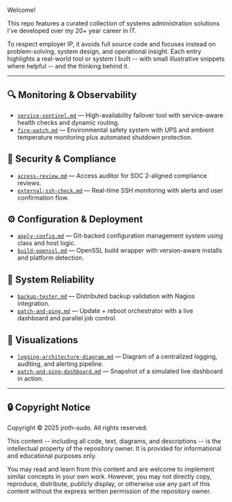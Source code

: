 Welcome!

This repo features a curated collection of systems administration solutions I've developed over my 20+ year career in IT.

To respect employer IP, it avoids full source code and focuses instead on problem-solving, system design, and operational insight. Each entry highlights a real-world tool or system I built -- with small illustrative snippets where helpful -- and the thinking behind it.

---

## 🔍 Monitoring & Observability
- [`service-sentinel.md`](./service-sentinel.md) — High-availability failover tool with service-aware health checks and dynamic routing.
- [`fire-watch.md`](./fire-watch.md) — Environmental safety system with UPS and ambient temperature monitoring plus automated shutdown protection.

## 🔐 Security & Compliance
- [`access-review.md`](./access-review.md) — Access auditor for SOC 2-aligned compliance reviews.
- [`external-ssh-check.md`](./external-ssh-check.md) — Real-time SSH monitoring with alerts and user confirmation flow.

## ⚙️ Configuration & Deployment
- [`apply-config.md`](./apply-config.md) — Git-backed configuration management system using class and host logic.
- [`build-openssl.md`](./build-openssl.md) — OpenSSL build wrapper with version-aware installs and platform detection.

## 🧯 System Reliability
- [`backup-tester.md`](./backup-tester.md) — Distributed backup validation with Nagios integration.
- [`patch-and-ping.md`](./patch-and-ping.md) — Update + reboot orchestrator with a live dashboard and parallel job control.

## 🧠 Visualizations
- [`logging-architecture-diagram.md`](./logging-architecture-diagram.md) — Diagram of a centralized logging, auditing, and alerting pipeline.
- [`patch-and-ping-dashboard.md`](./patch-and-ping-dashboard.md) — Snapshot of a simulated live dashboard in action.

---

## 🔒 Copyright Notice

Copyright © 2025 jroth-sudo. All rights reserved.

This content -- including all code, text, diagrams, and descriptions -- is the intellectual property of the repository owner. It is provided for informational and educational purposes only.

You may read and learn from this content and are welcome to implement similar concepts in your own work. However, you may not directly copy, reproduce, distribute, publicly display, or otherwise use any part of this content without the express written permission of the repository owner.
